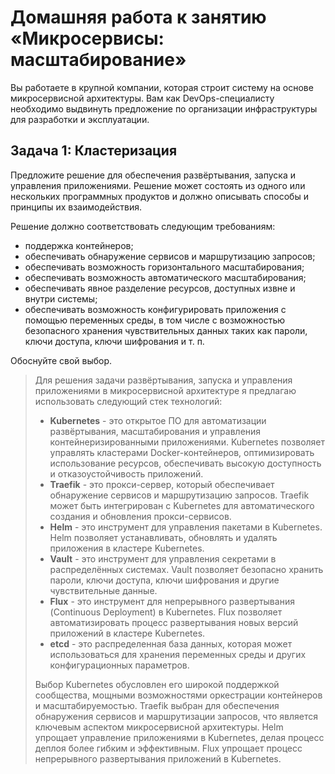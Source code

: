 # Домашняя работа к занятию «Микросервисы: масштабирование»

Вы работаете в крупной компании, которая строит систему на основе микросервисной архитектуры.
Вам как DevOps-специалисту необходимо выдвинуть предложение по организации инфраструктуры для разработки и эксплуатации.

## Задача 1: Кластеризация

Предложите решение для обеспечения развёртывания, запуска и управления приложениями.
Решение может состоять из одного или нескольких программных продуктов и должно описывать способы и принципы их взаимодействия.

Решение должно соответствовать следующим требованиям:
- поддержка контейнеров;
- обеспечивать обнаружение сервисов и маршрутизацию запросов;
- обеспечивать возможность горизонтального масштабирования;
- обеспечивать возможность автоматического масштабирования;
- обеспечивать явное разделение ресурсов, доступных извне и внутри системы;
- обеспечивать возможность конфигурировать приложения с помощью переменных среды, в том числе с возможностью безопасного хранения чувствительных данных таких как пароли, ключи доступа, ключи шифрования и т. п.

Обоснуйте свой выбор.

> Для решения задачи развёртывания, запуска и управления приложениями в микросервисной архитектуре я предлагаю использовать следующий стек технологий:
> 
> - **Kubernetes** - это открытое ПО для автоматизации развёртывания, масштабирования и управления контейнеризированными приложениями. Kubernetes позволяет управлять кластерами Docker-контейнеров, оптимизировать использование ресурсов, обеспечивать высокую доступность и отказоустойчивость приложений.
> - **Traefik** - это прокси-сервер, который обеспечивает обнаружение сервисов и маршрутизацию запросов. Traefik может быть интегрирован с Kubernetes для автоматического создания и обновления прокси-сервисов.
> - **Helm** - это инструмент для управления пакетами в Kubernetes. Helm позволяет устанавливать, обновлять и удалять приложения в кластере Kubernetes.
> - **Vault** - это инструмент для управления секретами в распределённых системах. Vault позволяет безопасно хранить пароли, ключи доступа, ключи шифрования и другие чувствительные данные.
> - **Flux** - это инструмент для непрерывного развертывания (Continuous Deployment) в Kubernetes. Flux позволяет автоматизировать процесс развертывания новых версий приложений в кластере Kubernetes.
> - **etcd** - это распределенная база данных, которая может использоваться для хранения переменных среды и других конфигурационных параметров.
> 
> Выбор Kubernetes обусловлен его широкой поддержкой сообщества, мощными возможностями оркестрации контейнеров и масштабируемостью. Traefik выбран для обеспечения обнаружения сервисов и маршрутизации запросов, что является ключевым аспектом микросервисной архитектуры. Helm упрощает управление приложениями в Kubernetes, делая процесс деплоя более гибким и эффективным. Flux упрощает процесс непрерывного развертывания приложений в Kubernetes.
